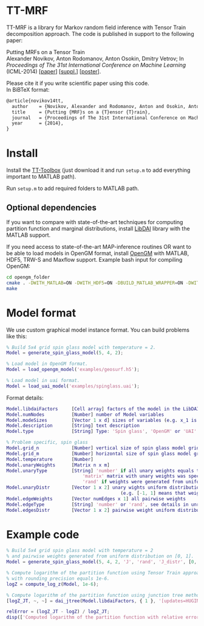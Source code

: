 TT-MRF
======

TT-MRF is a library for Markov random field inference with Tensor Train decomposition approach. The code is published in support to the following paper:

Putting MRFs on a Tensor Train  
Alexander Novikov, Anton Rodomanov, Anton Osokin, Dmitry Vetrov; In _Proceedings of The 31st International Conference on Machine Learning_ (ICML-2014) [[paper](https://www.dropbox.com/s/d479j6zocine232/Paper.pdf)] [[suppl.](https://www.dropbox.com/s/ozbnccf0rxlzu9m/Supplementary.pdf)] [[poster](https://www.dropbox.com/s/49ed3vqrvtxbq0v/Poster.pdf)].

Please cite it if you write scientific paper using this code.  
In BiBTeX format:
```latex
@article{novikov14tt,
  author    = {Novikov, Alexander and Rodomanov, Anton and Osokin, Anton and Vetrov, Dmitry},
  title     = {Putting {MRF}s on a {T}ensor {T}rain},
  journal   = {Proceedings of The 31st International Conference on Machine Learning},
  year      = {2014},
}
```

Install
=======

Install the [TT-Toolbox](https://github.com/oseledets/TT-Toolbox) (just download it and run `setup.m` to add everything important to MATLAB path).

Run `setup.m` to add required folders to MATLAB path.

Optional dependencies
---------------------

If you want to compare with state-of-the-art techniques for computing partition function and marginal distributions, install [LibDAI](http://staff.science.uva.nl/~jmooij1/libDAI/) library with the MATLAB support.

If you need access to state-of-the-art MAP-inference routines OR want to be able to load models in OpenGM format, install [OpenGM](hci.iwr.uni-heidelberg.de/opengm2/) with MATLAB, HDF5, TRW-S and Maxflow support. Example bash input for compiling OpenGM:
``` bash
cd opengm_folder
cmake . -DWITH_MATLAB=ON -DWITH_HDF5=ON -DBUILD_MATLAB_WRAPPER=ON -DWITH_TRWS=ON -DWITH_MAXFLOW=ON
make
```


Model format
==============

We use custom graphical model instance format. You can build problems like this:
``` MATLAB
% Build 5x4 grid spin glass model with temperature = 2.
Model = generate_spin_glass_model(5, 4, 2);

% Load model in OpenGM format.
Model = load_opengm_model('examples/geosurf.h5');

% Load model in uai format.
Model = load_uai_model('examples/spinglass.uai');
```

Format details:
``` MATLAB
Model.libdaiFactors     [Cell array] factors of the model in the LibDAI format
Model.numNodes          [Number] number of Model variables
Model.modeSizes         [Vector 1 x d] sizes of variables (e.g. x_1 is from {1, ..., modeSizes(1)})
Model.description       [String] text description
Model.type              [String] Type: 'Spin glass', 'OpenGM' or 'UAI'

% Problem specific, spin glass
Model.grid_n            [Number] vertical size of spin glass model grid
Model.grid_m            [Number] horizontal size of spin glass model grid
Model.temperature       [Number]
Model.unaryWeights      [Matrix n x m]
Model.unaryType         [String] 'number' if all unary weights equals to one number;
                            'matrix' matrix with unary weights was specified during model generation;
                            'rand' if weights were generated from uniform distribution
Model.unaryDistr        [Vector 1 x 2] unary wights uniform distribution support
                                          (e.g. [-1, 1] means that weights are from U(-1, 1))
Model.edgeWeights       [Vector numEdges x 1] all pairwise weights
Model.edgeType          [String] 'number' or 'rand', see details in unryType description
Model.edgesDistr        [Vector 1 x 2] pairwise weight uniform distribution support
```


Example code
==============
``` MATLAB
% Build 5x4 grid spin glass model with temperature = 2
% and pairwise weights generated from uniform distribution on [0, 1].
Model = generate_spin_glass_model(5, 4, 2, 'J', 'rand', 'J_distr', [0, 1]);

% Compute logarithm of the partition function using Tensor Train approach
% with rounding precision equals 1e-6.
logZ = compute_log_z(Model, 1e-6);

% Compute logarithm of the partition function using junction tree method from the libDAI library.
[logZ_JT, ~, ~] = dai_jtree(Model.libdaiFactors, { 1 }, '[updates=HUGIN]');

relError = (logZ_JT - logZ) / logZ_JT;
disp(['Computed logarithm of the partition function with relative error ', num2str(relError)])
```





